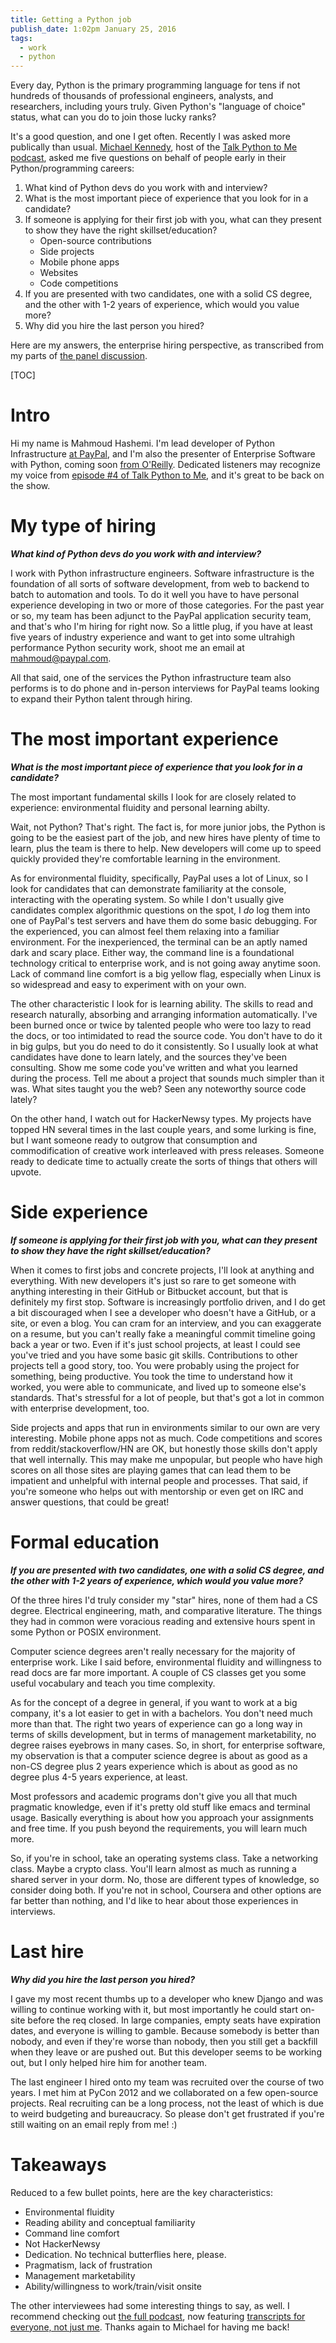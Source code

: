 ```yaml
---
title: Getting a Python job
publish_date: 1:02pm January 25, 2016
tags:
  - work
  - python
---
```


Every day, Python is the primary programming language for tens if not
hundreds of thousands of professional engineers, analysts, and
researchers, including yours truly. Given Python's "language of
choice" status, what can you do to join those lucky ranks?

It's a good question, and one I get often. Recently I was asked more
publically than
usual. [Michael Kennedy](https://twitter.com/mkennedy), host of the
[Talk Python to Me podcast](https://talkpython.fm/), asked me five
questions on behalf of people early in their Python/programming
careers:

1. What kind of Python devs do you work with and interview?
2. What is the most important piece of experience that you look for in a candidate?
3. If someone is applying for their first job with you, what can they
   present to show they have the right skillset/education?
   - Open-source contributions
   - Side projects
   - Mobile phone apps
   - Websites
   - Code competitions
4. If you are presented with two candidates, one with a solid CS
   degree, and the other with 1-2 years of experience, which would
   you value more?
5. Why did you hire the last person you hired?

Here are my answers, the enterprise hiring perspective, as transcribed
from my parts of [the panel discussion][full_ep].

[TOC]

# Intro

Hi my name is Mahmoud Hashemi. I'm lead developer of Python
Infrastructure
[at PayPal](https://medium.com/paypal-tech/search?q=python), and I'm
also the presenter of Enterprise Software with Python, coming soon
[from O'Reilly](http://www.oreilly.com/pub/au/6849). Dedicated listeners may recognize my voice from
[episode #4 of Talk Python to Me](https://talkpython.fm/episodes/show/4/enterprise-python-and-large-scale-projects),
and it's great to be back on the show.

# My type of hiring

**_What kind of Python devs do you work with and interview?_**

I work with Python infrastructure engineers. Software infrastructure
is the foundation of all sorts of software development, from web to
backend to batch to automation and tools. To do it well you have to
have personal experience developing in two or more of those
categories. For the past year or so, my team has been adjunct to the
PayPal application security team, and that's who I'm hiring for right
now. So a little plug, if you have at least five years of industry
experience and want to get into some ultrahigh performance Python
security work, shoot me an email at [mahmoud@paypal.com](mailto:mahmoud@paypal.com).

All that said, one of the services the Python infrastructure team also
performs is to do phone and in-person interviews for PayPal teams
looking to expand their Python talent through hiring.

# The most important experience

**_What is the most important piece of experience that you look for in a candidate?_**

The most important fundamental skills I look for are closely related
to experience: environmental fluidity and personal learning abilty.

Wait, not Python? That's right. The fact is, for more junior jobs, the
Python is going to be the easiest part of the job, and new hires have
plenty of time to learn, plus the team is there to help. New
developers will come up to speed quickly provided they're comfortable
learning in the environment.

As for environmental fluidity, specifically, PayPal uses a lot of
Linux, so I look for candidates that can demonstrate familiarity at
the console, interacting with the operating system. So while I don't
usually give candidates complex algorithmic questions on the spot, I
_do_ log them into one of PayPal's test servers and have them do some
basic debugging. For the experienced, you can almost feel them
relaxing into a familiar environment. For the inexperienced, the
terminal can be an aptly named dark and scary place. Either way, the
command line is a foundational technology critical to enterprise work,
and is not going away anytime soon. Lack of command line comfort is a
big yellow flag, especially when Linux is so widespread and easy to
experiment with on your own.

The other characteristic I look for is learning ability. The skills
to read and research naturally, absorbing and arranging information
automatically. I've been burned once or twice by talented people who
were too lazy to read the docs, or too intimidated to read the source
code. You don't have to do it in big gulps, but you do need to do it
consistently. So I usually look at what candidates have done to learn
lately, and the sources they've been consulting. Show me some code
you've written and what you learned during the process. Tell me about
a project that sounds much simpler than it was. What sites taught you
the web? Seen any noteworthy source code lately?

On the other hand, I watch out for HackerNewsy types. My projects have
topped HN several times in the last couple years, and some lurking is
fine, but I want someone ready to outgrow that consumption and
commodification of creative work interleaved with press
releases. Someone ready to dedicate time to actually create the sorts
of things that others will upvote.

# Side experience

**_If someone is applying for their first job with you, what can they
present to show they have the right skillset/education?_**

When it comes to first jobs and concrete projects, I'll look at
anything and everything. With new developers it's just so rare to get
someone with anything interesting in their GitHub or Bitbucket
account, but that is definitely my first stop. Software is
increasingly portfolio driven, and I do get a bit discouraged when I
see a developer who doesn't have a GitHub, or a site, or even a
blog. You can cram for an interview, and you can exaggerate on a
resume, but you can't really fake a meaningful commit timeline going
back a year or two. Even if it's just school projects, at least I
could see you've tried and you have some basic git
skills. Contributions to other projects tell a good story, too. You
were probably using the project for something, being productive. You
took the time to understand how it worked, you were able to
communicate, and lived up to someone else's standards. That's
stressful for a lot of people, but that's got a lot in common with
enterprise development, too.

Side projects and apps that run in environments similar to our own are
very interesting. Mobile phone apps not as much. Code competitions and
scores from reddit/stackoverflow/HN are OK, but honestly those skills
don't apply that well internally. This may make me unpopular, but
people who have high scores on all those sites are playing games that
can lead them to be impatient and unhelpful with internal people and
processes. That said, if you're someone who helps out with mentorship
or even get on IRC and answer questions, that could be great!

# Formal education

**_If you are presented with two candidates, one with a solid CS
degree, and the other with 1-2 years of experience, which would
you value more?_**

Of the three hires I'd truly consider my "star" hires, none of them
had a CS degree. Electrical engineering, math, and comparative
literature. The things they had in common were voracious reading and
extensive hours spent in some Python or POSIX environment.

Computer science degrees aren't really necessary for the majority of
enterprise work. Like I said before, environmental fluidity and
willingness to read docs are far more important. A couple of CS
classes get you some useful vocabulary and teach you time
complexity.

As for the concept of a degree in general, if you want to work at a
big company, it's a lot easier to get in with a bachelors. You don't
need much more than that. The right two years of experience can go a
long way in terms of skills development, but in terms of management
marketability, no degree raises eyebrows in many cases. So, in short,
for enterprise software, my observation is that a computer science
degree is about as good as a non-CS degree plus 2 years experience
which is about as good as no degree plus 4-5 years experience, at least.

Most professors and academic programs don't give you all that much
pragmatic knowledge, even if it's pretty old stuff like emacs and
terminal usage. Basically everything is about how you approach your
assignments and free time. If you push beyond the requirements, you
will learn much more.

So, if you're in school, take an operating systems class. Take a
networking class. Maybe a crypto class. You'll learn almost as much as
running a shared server in your dorm. No, those are different types of
knowledge, so consider doing both. If you're not in school, Coursera
and other options are far better than nothing, and I'd like to hear
about those experiences in interviews.

# Last hire

**_Why did you hire the last person you hired?_**

I gave my most recent thumbs up to a developer who knew Django and was
willing to continue working with it, but most importantly he could
start on-site before the req closed. In large companies, empty seats
have expiration dates, and everyone is willing to gamble. Because
somebody is better than nobody, and even if they're worse than nobody,
then you still get a backfill when they leave or are pushed out. But
this developer seems to be working out, but I only helped hire him for
another team.

The last engineer I hired onto my team was recruited over the course
of two years. I met him at PyCon 2012 and we collaborated on a few
open-source projects. Real recruiting can be a long process, not the
least of which is due to weird budgeting and bureaucracy. So please
don't get frustrated if you're still waiting on an email reply from
me! :)

# Takeaways

Reduced to a few bullet points, here are the key characteristics:

- Environmental fluidity
- Reading ability and conceptual familiarity
- Command line comfort
- Not HackerNewsy
- Dedication. No technical butterflies here, please.
- Pragmatism, lack of frustration
- Management marketability
- Ability/willingness to work/train/visit onsite

The other interviewees had some interesting things to say, as well. I
recommend checking out [the full podcast][full_ep], now featuring
[transcripts for everyone, not just me][full_transcript]. Thanks again
to Michael for having me back!

[full_ep]: https://talkpython.fm/episodes/show/41/getting-your-first-dev-job-as-a-python-developer-part-2
[full_transcript]: https://talkpython.fm/episodes/transcript/41/getting-your-first-dev-job-as-a-python-developer-part-2
